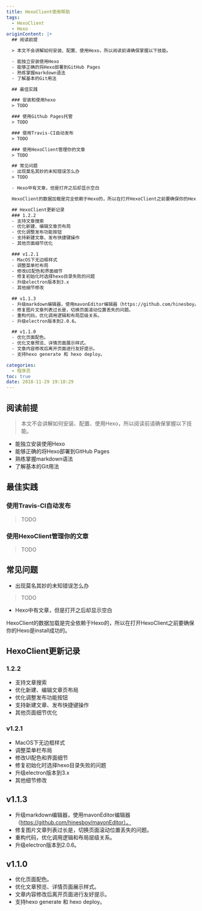 ```yaml
---
title: HexoClient使用帮助
tags:
  - HexoClient
  - Hexo
originContent: |+
  ## 阅读前提

  > 本文不会讲解如何安装、配置、使用Hexo，所以阅读前请确保掌握以下技能。

  - 能独立安装使用Hexo
  - 能够正确的将Hexo部署到GitHub Pages
  - 熟练掌握markdown语法
  - 了解基本的Git用法

  ## 最佳实践

  ### 安装和使用hexo
  > TODO

  ### 使用Github Pages托管
  > TODO 

  ### 使用Travis-CI自动发布
  > TODO

  ### 使用HexoClient管理你的文章
  > TODO

  ## 常见问题
  - 出现莫名其妙的未知错误怎么办
  > TODO

  - Hexo中有文章，但是打开之后却显示空白

  HexoClient的数据加载是完全依赖于Hexo的，所以在打开HexoClient之前要确保你的Hexo是install成功的。

  ## HexoClient更新记录
  ### 1.2.2
  - 支持文章搜索
  - 优化新建、编辑文章页布局
  - 优化调整发布功能按钮
  - 支持新建文章、发布快捷键操作
  - 其他页面细节优化

  ### v1.2.1
  - MacOS下无边框样式
  - 调整菜单栏布局
  - 修改UI配色和界面细节
  - 修复初始化时选择hexo目录失败的问题
  - 升级electron版本到3.x
  - 其他细节修改

  ## v1.1.3
  - 升级markdown编辑器，使用mavonEditor编辑器（https://github.com/hinesboy/mavonEditor）。
  - 修复图片文章列表过长是，切换页面滚动位置丢失的问题。
  - 重构代码，优化调用逻辑和布局层级关系。
  - 升级electron版本到2.0.6。

  ## v1.1.0
  - 优化页面配色。
  - 优化文章预览、详情页面展示样式。
  - 文章内容修改后离开页面进行友好提示。
  - 支持hexo generate 和 hexo deploy。

categories:
  - 程序员
toc: true
date: 2018-11-29 19:18:29
---
```


## 阅读前提

> 本文不会讲解如何安装、配置、使用Hexo，所以阅读前请确保掌握以下技能。

- 能独立安装使用Hexo
- 能够正确的将Hexo部署到GitHub Pages
- 熟练掌握markdown语法
- 了解基本的Git用法

## 最佳实践

### 使用Travis-CI自动发布
> TODO

### 使用HexoClient管理你的文章
> TODO

## 常见问题
- 出现莫名其妙的未知错误怎么办
> TODO

- Hexo中有文章，但是打开之后却显示空白

HexoClient的数据加载是完全依赖于Hexo的，所以在打开HexoClient之前要确保你的Hexo是install成功的。

## HexoClient更新记录
### 1.2.2
- 支持文章搜索
- 优化新建、编辑文章页布局
- 优化调整发布功能按钮
- 支持新建文章、发布快捷键操作
- 其他页面细节优化

### v1.2.1
- MacOS下无边框样式
- 调整菜单栏布局
- 修改UI配色和界面细节
- 修复初始化时选择hexo目录失败的问题
- 升级electron版本到3.x
- 其他细节修改

## v1.1.3
- 升级markdown编辑器，使用mavonEditor编辑器（https://github.com/hinesboy/mavonEditor）。
- 修复图片文章列表过长是，切换页面滚动位置丢失的问题。
- 重构代码，优化调用逻辑和布局层级关系。
- 升级electron版本到2.0.6。

## v1.1.0
- 优化页面配色。
- 优化文章预览、详情页面展示样式。
- 文章内容修改后离开页面进行友好提示。
- 支持hexo generate 和 hexo deploy。

